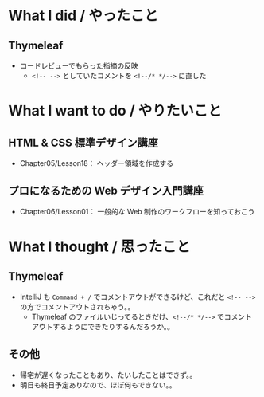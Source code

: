 # What I did / やったこと
## Thymeleaf
- コードレビューでもらった指摘の反映
    - `<!-- -->` としていたコメントを `<!--/* */-->` に直した

# What I want to do / やりたいこと
## HTML & CSS 標準デザイン講座
- Chapter05/Lesson18： ヘッダー領域を作成する

## プロになるための Web デザイン入門講座
- Chapter06/Lesson01： 一般的な Web 制作のワークフローを知っておこう

# What I thought / 思ったこと
## Thymeleaf
- IntelliJ も `Command + /` でコメントアウトができるけど、これだと `<!-- -->` の方でコメントアウトされちゃう。。
    - Thymeleaf のファイルいじってるときだけ、`<!--/* */-->` でコメントアウトするようにできたりするんだろうか。。

## その他
- 帰宅が遅くなったこともあり、たいしたことはできず。。
- 明日も終日予定ありなので、ほぼ何もできない。。
